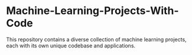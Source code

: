 # Machine-Learning-Projects-With-Code
This repository contains a diverse collection of machine learning projects, each with its own unique codebase and applications.
